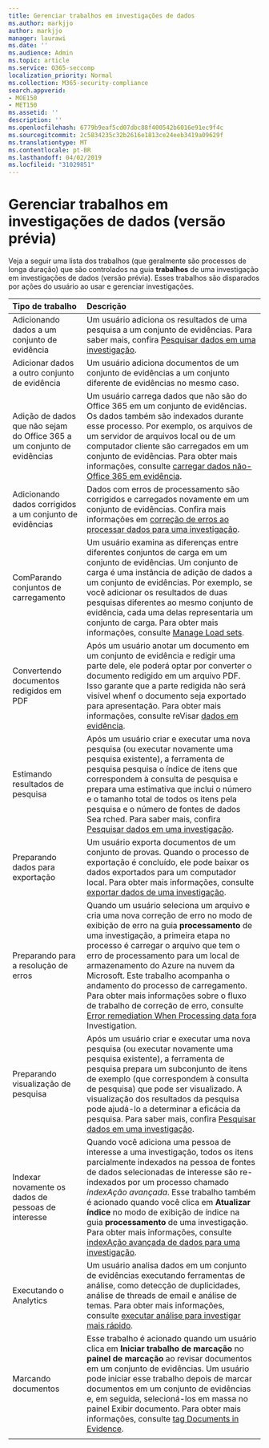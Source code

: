 ```yaml
---
title: Gerenciar trabalhos em investigações de dados
ms.author: markjjo
author: markjjo
manager: laurawi
ms.date: ''
ms.audience: Admin
ms.topic: article
ms.service: O365-seccomp
localization_priority: Normal
ms.collection: M365-security-compliance
search.appverid:
- MOE150
- MET150
ms.assetid: ''
description: ''
ms.openlocfilehash: 6779b9eaf5cd07dbc88f400542b6016e91ec9f4c
ms.sourcegitcommit: 2c5834235c32b2616e1813ce24eeb3419a09629f
ms.translationtype: MT
ms.contentlocale: pt-BR
ms.lasthandoff: 04/02/2019
ms.locfileid: "31029851"
---
```

# <a name="manage-jobs-in-data-investigations-preview"></a>Gerenciar trabalhos em investigações de dados (versão prévia)

Veja a seguir uma lista dos trabalhos (que geralmente são processos de longa duração) que são controlados na guia **trabalhos** de uma investigação em investigações de dados (versão prévia). Esses trabalhos são disparados por ações do usuário ao usar e gerenciar investigações.

| Tipo de trabalho           | Descrição     |
| :----------------- | :----------     |
|Adicionando dados a um conjunto de evidência | Um usuário adiciona os resultados de uma pesquisa a um conjunto de evidências.  Para saber mais, confira [Pesquisar dados em uma investigação](search-for-data.md). |
|Adicionar dados a outro conjunto de evidência | Um usuário adiciona documentos de um conjunto de evidências a um conjunto diferente de evidências no mesmo caso.|
|Adição de dados que não sejam do Office 365 a um conjunto de evidências | Um usuário carrega dados que não são do Office 365 em um conjunto de evidências. Os dados também são indexados durante esse processo. Por exemplo, os arquivos de um servidor de arquivos local ou de um computador cliente são carregados em um conjunto de evidências. Para obter mais informações, consulte [carregar dados não-Office 365 em evidência](load-non-office365-data.md).| 
|Adicionando dados corrigidos a um conjunto de evidências | Dados com erros de processamento são corrigidos e carregados novamente em um conjunto de evidências. Confira mais informações em [correção de erros ao processar dados para uma investigação](error-remediation.md). | 
|ComParando conjuntos de carregamento | Um usuário examina as diferenças entre diferentes conjuntos de carga em um conjunto de evidências. Um conjunto de carga é uma instância de adição de dados a um conjunto de evidências. Por exemplo, se você adicionar os resultados de duas pesquisas diferentes ao mesmo conjunto de evidência, cada uma delas representaria um conjunto de carga. Para obter mais informações, consulte [Manage Load sets](manage-load-sets.md). |
|Convertendo documentos redigidos em PDF|Após um usuário anotar um documento em um conjunto de evidência e redigir uma parte dele, ele poderá optar por converter o documento redigido em um arquivo PDF. Isso garante que a parte redigida não será visível whenf o documento seja exportado para apresentação. Para obter mais informações, consulte reVisar [dados em evidência](review-data-in-evidence.md). |
|Estimando resultados de pesquisa | Após um usuário criar e executar uma nova pesquisa (ou executar novamente uma pesquisa existente), a ferramenta de pesquisa pesquisa o índice de itens que correspondem à consulta de pesquisa e prepara uma estimativa que inclui o número e o tamanho total de todos os itens pela pesquisa e o número de fontes de dados Sea rched.  Para saber mais, confira [Pesquisar dados em uma investigação](search-for-data.md). | 
|Preparando dados para exportação | Um usuário exporta documentos de um conjunto de provas. Quando o processo de exportação é concluído, ele pode baixar os dados exportados para um computador local. Para obter mais informações, consulte [exportar dados de uma investigação](export-data.md). | 
|Preparando para a resolução de erros |Quando um usuário seleciona um arquivo e cria uma nova correção de erro no modo de exibição de erro na guia **processamento** de uma investigação, a primeira etapa no processo é carregar o arquivo que tem o erro de processamento para um local de armazenamento do Azure na nuvem da Microsoft. Este trabalho acompanha o andamento do processo de carregamento. Para obter mais informações sobre o fluxo de trabalho de correção de erro, consulte [Error remediation When Processing data for](error-remediation.md)a Investigation.| 
|Preparando visualização de pesquisa | Após um usuário criar e executar uma nova pesquisa (ou executar novamente uma pesquisa existente), a ferramenta de pesquisa prepara um subconjunto de itens de exemplo (que correspondem à consulta de pesquisa) que pode ser visualizado. A visualização dos resultados da pesquisa pode ajudá-lo a determinar a eficácia da pesquisa.  Para saber mais, confira [Pesquisar dados em uma investigação](search-for-data.md). | 
|Indexar novamente os dados de pessoas de interesse | Quando você adiciona uma pessoa de interesse a uma investigação, todos os itens parcialmente indexados na pessoa de fontes de dados selecionadas de interesse são re-indexados por um processo chamado *indexAção avançada*. Esse trabalho também é acionado quando você clica em **Atualizar índice** no modo de exibição de índice na guia **processamento** de uma investigação. Para obter mais informações, consulte [indexAção avançada de dados para uma investigação](index-data-people-of-interest.md).
|Executando o Analytics | Um usuário analisa dados em um conjunto de evidências executando ferramentas de análise, como detecção de duplicidades, análise de threads de email e análise de temas. Para obter mais informações, consulte [executar análise para investigar mais rápido](run-analytics-to-investigate-faster.md). | 
|Marcando documentos | Esse trabalho é acionado quando um usuário clica em **Iniciar trabalho de marcação** no **painel de marcação** ao revisar documentos em um conjunto de evidências. Um usuário pode iniciar esse trabalho depois de marcar documentos em um conjunto de evidências e, em seguida, selecioná-los em massa no painel Exibir documento. Para obter mais informações, consulte [tag Documents in Evidence](tag-documents.md). | 
|||
